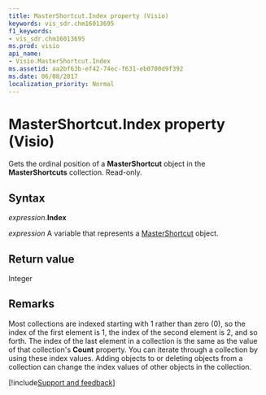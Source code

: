 ```yaml
---
title: MasterShortcut.Index property (Visio)
keywords: vis_sdr.chm16013695
f1_keywords:
- vis_sdr.chm16013695
ms.prod: visio
api_name:
- Visio.MasterShortcut.Index
ms.assetid: aa2bf63b-ef42-74ec-f631-eb0700d9f392
ms.date: 06/08/2017
localization_priority: Normal
---
```



# MasterShortcut.Index property (Visio)

Gets the ordinal position of a  **MasterShortcut** object in the **MasterShortcuts** collection. Read-only.


## Syntax

_expression_.**Index**

 _expression_ A variable that represents a [MasterShortcut](./Visio.MasterShortcut.md) object.


## Return value

Integer


## Remarks

Most collections are indexed starting with 1 rather than zero (0), so the index of the first element is 1, the index of the second element is 2, and so forth. The index of the last element in a collection is the same as the value of that collection's  **Count** property. You can iterate through a collection by using these index values. Adding objects to or deleting objects from a collection can change the index values of other objects in the collection.

[!include[Support and feedback](~/includes/feedback-boilerplate.md)]
